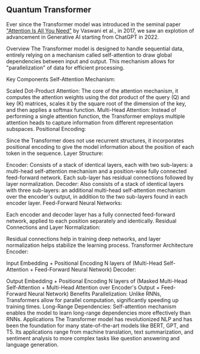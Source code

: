 ## Quantum Transformer

Ever since the Transformer model was introduced in the seminal paper ["Attention Is All You Need"](https://arxiv.org/abs/1706.03762) by Vaswani et al., in 2017, we saw an explotion of advancement in Generative AI starting from ChatGPT in 2022.

Overview
The Transformer model is designed to handle sequential data, entirely relying on a mechanism called self-attention to draw global dependencies between input and output. This mechanism allows for "parallelization" of data for efficient processing.

Key Components
Self-Attention Mechanism:

Scaled Dot-Product Attention: The core of the attention mechanism, it computes the attention weights using the dot product of the query (Q) and key (K) matrices, scales it by the square root of the dimension of the key, and then applies a softmax function.
Multi-Head Attention: Instead of performing a single attention function, the Transformer employs multiple attention heads to capture information from different representation subspaces.
Positional Encoding:

Since the Transformer does not use recurrent structures, it incorporates positional encoding to give the model information about the position of each token in the sequence.
Layer Structure:

Encoder: Consists of a stack of identical layers, each with two sub-layers: a multi-head self-attention mechanism and a position-wise fully connected feed-forward network. Each sub-layer has residual connections followed by layer normalization.
Decoder: Also consists of a stack of identical layers with three sub-layers: an additional multi-head self-attention mechanism over the encoder's output, in addition to the two sub-layers found in each encoder layer.
Feed-Forward Neural Networks:

Each encoder and decoder layer has a fully connected feed-forward network, applied to each position separately and identically.
Residual Connections and Layer Normalization:

Residual connections help in training deep networks, and layer normalization helps stabilize the learning process.
Transformer Architecture
Encoder:

Input Embedding + Positional Encoding
N layers of (Multi-Head Self-Attention + Feed-Forward Neural Network)
Decoder:

Output Embedding + Positional Encoding
N layers of (Masked Multi-Head Self-Attention + Multi-Head Attention over Encoder's Output + Feed-Forward Neural Network)
Benefits
Parallelization: Unlike RNNs, Transformers allow for parallel computation, significantly speeding up training times.
Long-Range Dependencies: Self-attention mechanism enables the model to learn long-range dependencies more effectively than RNNs.
Applications
The Transformer model has revolutionized NLP and has been the foundation for many state-of-the-art models like BERT, GPT, and T5. Its applications range from machine translation, text summarization, and sentiment analysis to more complex tasks like question answering and language generation.

